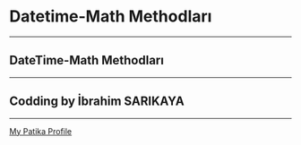 # Datetime-Math Methodları
-----------------------------
## DateTime-Math Methodları
-----------------------------
## Codding by İbrahim SARIKAYA
-----------------------------
[My Patika Profile](https://app.patika.dev/ibro)
